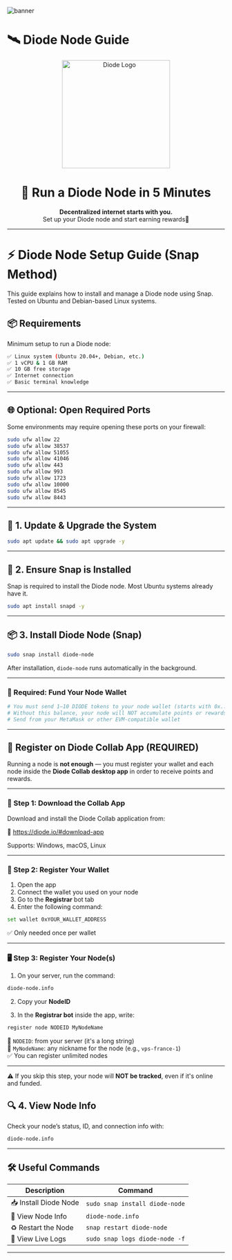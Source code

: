 ![banner](https://diode.io/assets/img/diode_og_image.png)

# 🛰️ Diode Node Guide

<p align="center">
  <img src="https://pbs.twimg.com/profile_images/1843447218130276352/IMDW6sot_400x400.png" height="250" alt="Diode Logo" />
</p>

<h1 align="center">🚀 Run a Diode Node in 5 Minutes</h1>

<p align="center">
  <b>Decentralized internet starts with you.</b><br>
  Set up your Diode node and start earning rewards💸
</p>

---
# ⚡ Diode Node Setup Guide (Snap Method)

This guide explains how to install and manage a Diode node using Snap.  
Tested on Ubuntu and Debian-based Linux systems.

## 📦 Requirements

Minimum setup to run a Diode node:

```bash
✅ Linux system (Ubuntu 20.04+, Debian, etc.)
✅ 1 vCPU & 1 GB RAM
✅ 10 GB free storage
✅ Internet connection
✅ Basic terminal knowledge
```

---

## 🌐 Optional: Open Required Ports

Some environments may require opening these ports on your firewall:

```bash
sudo ufw allow 22
sudo ufw allow 38537
sudo ufw allow 51055
sudo ufw allow 41046
sudo ufw allow 443
sudo ufw allow 993
sudo ufw allow 1723
sudo ufw allow 10000
sudo ufw allow 8545
sudo ufw allow 8443
```

---

## 🔄 1. Update & Upgrade the System

```bash
sudo apt update && sudo apt upgrade -y
```

---

## 🧩 2. Ensure Snap is Installed

Snap is required to install the Diode node. Most Ubuntu systems already have it.

```bash
sudo apt install snapd -y
```

---

## 📦 3. Install Diode Node (Snap)

```bash
sudo snap install diode-node
```

After installation, `diode-node` runs automatically in the background.

---
### 🚨 Required: Fund Your Node Wallet

```bash
# You must send 1–10 DIODE tokens to your node wallet (starts with 0x...)
# Without this balance, your node will NOT accumulate points or rewards
# Send from your MetaMask or other EVM-compatible wallet
```
---

## 🧾 Register on Diode Collab App (REQUIRED)

Running a node is **not enough** — you must register your wallet and each node inside the **Diode Collab desktop app** in order to receive points and rewards.

---

### 🧱 Step 1: Download the Collab App

Download and install the Diode Collab application from:

🔗 https://diode.io/#download-app

Supports: Windows, macOS, Linux

---

### 🧠 Step 2: Register Your Wallet

1. Open the app  
2. Connect the wallet you used on your node  
3. Go to the **Registrar** bot tab  
4. Enter the following command:

```bash
set wallet 0xYOUR_WALLET_ADDRESS
```

✅ Only needed once per wallet

---

### 🖥️ Step 3: Register Your Node(s)

1. On your server, run the command:

```bash
diode-node.info
```

2. Copy your **NodeID**

3. In the **Registrar bot** inside the app, write:

```bash
register node NODEID MyNodeName
```

📌 `NODEID`: from your server (it's a long string)  
📌 `MyNodeName`: any nickname for the node (e.g., `vps-france-1`)  
✅ You can register unlimited nodes

---

⚠️ If you skip this step, your node will **NOT be tracked**, even if it's online and funded.


## 🔍 4. View Node Info

Check your node’s status, ID, and connection info with:

```bash
diode-node.info
```

---

## 🛠️ Useful Commands

| Description | Command |
|------------|---------|
| 📥 Install Diode Node | `sudo snap install diode-node` |
| 🔎 View Node Info | `diode-node.info` |
| ♻️ Restart the Node | `snap restart diode-node` |
| 📄 View Live Logs | `sudo snap logs diode-node -f` |

---
